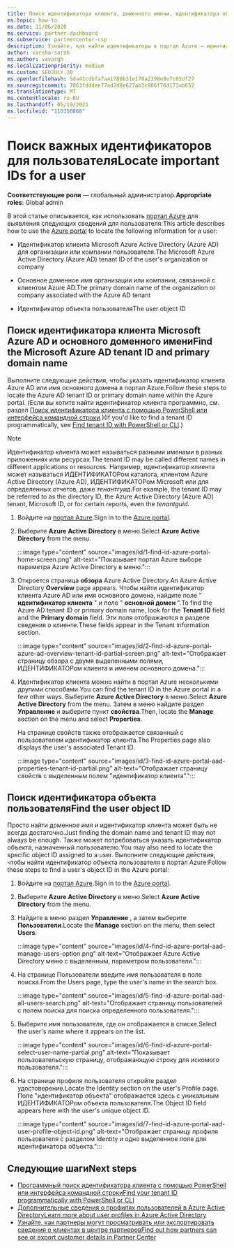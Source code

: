 ```yaml
---
title: Поиск идентификатора клиента, доменного имени, идентификатора объекта пользователя
ms.topic: how-to
ms.date: 11/06/2020
ms.service: partner-dashboard
ms.subservice: partnercenter-csp
description: Узнайте, как найти идентификаторы в портал Azure — идентификатор клиента Azure AD в Организации, доменное имя или идентификатор конкретного объекта пользователя. Для некоторых задач требуются эти сведения.
author: varsha-sarah
ms.author: vavargh
ms.localizationpriority: medium
ms.custom: SEOJULY.20
ms.openlocfilehash: 5da41cdbfa7aa1780b31e170a2398e8e7c65df27
ms.sourcegitcommit: 7063fdddee77ad2d8e627ab3c806f76d173ab652
ms.translationtype: MT
ms.contentlocale: ru-RU
ms.lasthandoff: 05/19/2021
ms.locfileid: "110150868"
---
```

# <a name="locate-important-ids-for-a-user"></a><span data-ttu-id="4ad4e-104">Поиск важных идентификаторов для пользователя</span><span class="sxs-lookup"><span data-stu-id="4ad4e-104">Locate important IDs for a user</span></span>

<span data-ttu-id="4ad4e-105">**Соответствующие роли** — глобальный администратор.</span><span class="sxs-lookup"><span data-stu-id="4ad4e-105">**Appropriate roles**: Global admin</span></span>

<span data-ttu-id="4ad4e-106">В этой статье описывается, как использовать [портал Azure](https://portal.azure.com/) для выявления следующих сведений для пользователя:</span><span class="sxs-lookup"><span data-stu-id="4ad4e-106">This article describes how to use the [Azure portal](https://portal.azure.com/) to locate the following information for a user:</span></span>

- <span data-ttu-id="4ad4e-107">Идентификатор клиента Microsoft Azure Active Directory (Azure AD) для организации или компании пользователя.</span><span class="sxs-lookup"><span data-stu-id="4ad4e-107">The Microsoft Azure Active Directory (Azure AD) tenant ID of the user's organization or company</span></span>

- <span data-ttu-id="4ad4e-108">Основное доменное имя организации или компании, связанной с клиентом Azure AD.</span><span class="sxs-lookup"><span data-stu-id="4ad4e-108">The primary domain name of the organization or company associated with the Azure AD tenant</span></span>

- <span data-ttu-id="4ad4e-109">Идентификатор объекта пользователя</span><span class="sxs-lookup"><span data-stu-id="4ad4e-109">The user object ID</span></span>

## <a name="find-the-microsoft-azure-ad-tenant-id-and-primary-domain-name"></a><span data-ttu-id="4ad4e-110">Поиск идентификатора клиента Microsoft Azure AD и основного доменного имени</span><span class="sxs-lookup"><span data-stu-id="4ad4e-110">Find the Microsoft Azure AD tenant ID and primary domain name</span></span>

<span data-ttu-id="4ad4e-111">Выполните следующие действия, чтобы указать идентификатор клиента Azure AD или имя основного домена в портал Azure.</span><span class="sxs-lookup"><span data-stu-id="4ad4e-111">Follow these steps to locate the Azure AD tenant ID or primary domain name within the Azure portal.</span></span> <span data-ttu-id="4ad4e-112">(Если вы хотите найти идентификатор клиента программно, см. раздел [Поиск идентификатора клиента с помощью PowerShell или интерфейса командной строки](/azure/active-directory/fundamentals/active-directory-how-to-find-tenant#find-tenant-id-with-powershell).)</span><span class="sxs-lookup"><span data-stu-id="4ad4e-112">(If you'd like to find a tenant ID programmatically, see [Find tenant ID with PowerShell or CLI](/azure/active-directory/fundamentals/active-directory-how-to-find-tenant#find-tenant-id-with-powershell).)</span></span>

> [!NOTE]
> <span data-ttu-id="4ad4e-113">Идентификатор клиента может называться разными именами в разных приложениях или ресурсах.</span><span class="sxs-lookup"><span data-stu-id="4ad4e-113">The tenant ID may be called different names in different applications or resources.</span></span> <span data-ttu-id="4ad4e-114">Например, идентификатор клиента может называться ИДЕНТИФИКАТОРом каталога, клиентом Azure Active Directory (Azure AD), ИДЕНТИФИКАТОРом Microsoft или для определенных отчетов, даже *тенантгуид*.</span><span class="sxs-lookup"><span data-stu-id="4ad4e-114">For example, the tenant ID may be referred to as the directory ID, the Azure Active Directory (Azure AD) tenant, Microsoft ID, or for certain reports, even the *tenantguid*.</span></span>

1. <span data-ttu-id="4ad4e-115">Войдите на [портал Azure](https://portal.azure.com/).</span><span class="sxs-lookup"><span data-stu-id="4ad4e-115">Sign in to the [Azure portal](https://portal.azure.com/).</span></span>

2. <span data-ttu-id="4ad4e-116">Выберите **Azure Active Directory** в меню.</span><span class="sxs-lookup"><span data-stu-id="4ad4e-116">Select **Azure Active Directory** from the menu.</span></span>

   :::image type="content" source="images/id/1-find-id-azure-portal-home-screen.png" alt-text="Показывает портал Azure выборе параметра Azure Active Directory в меню.":::

3. <span data-ttu-id="4ad4e-118">Откроется страница **обзора** Azure Active Directory.</span><span class="sxs-lookup"><span data-stu-id="4ad4e-118">An Azure Active Directory **Overview** page appears.</span></span> <span data-ttu-id="4ad4e-119">Чтобы найти идентификатор клиента Azure AD или имя основного домена, найдите поле " **идентификатор клиента** " и поле " **основной домен** ".</span><span class="sxs-lookup"><span data-stu-id="4ad4e-119">To find the Azure AD tenant ID or primary domain name, look for the **Tenant ID** field and the **Primary domain** field.</span></span> <span data-ttu-id="4ad4e-120">Эти поля отображаются в разделе сведения о клиенте.</span><span class="sxs-lookup"><span data-stu-id="4ad4e-120">These fields appear in the Tenant information section.</span></span>

   :::image type="content" source="images/id/2-find-id-azure-portal-azure-ad-overview-tenant-id-partial-screen.png" alt-text="Отображает страницу обзора с двумя выделенными полями, ИДЕНТИФИКАТОРом клиента и именем основного домена.":::

4. <span data-ttu-id="4ad4e-122">Идентификатор клиента можно найти в портал Azure несколькими другими способами.</span><span class="sxs-lookup"><span data-stu-id="4ad4e-122">You can find the tenant ID in the Azure portal in a few other ways.</span></span> <span data-ttu-id="4ad4e-123">Выберите **Azure Active Directory** в меню.</span><span class="sxs-lookup"><span data-stu-id="4ad4e-123">Select **Azure Active Directory** from the menu.</span></span> <span data-ttu-id="4ad4e-124">Затем в меню найдите раздел **Управление** и выберите пункт **свойства**.</span><span class="sxs-lookup"><span data-stu-id="4ad4e-124">Then, locate the **Manage** section on the menu and select **Properties**.</span></span>

   <span data-ttu-id="4ad4e-125">На странице свойств также отображается связанный с пользователем идентификатор клиента.</span><span class="sxs-lookup"><span data-stu-id="4ad4e-125">The Properties page also displays the user's associated Tenant ID.</span></span>

   :::image type="content" source="images/id/3-find-id-azure-portal-aad-properties-tenant-id-partial.png" alt-text="Отображает страницу свойств с выделенным полем &quot;идентификатор клиента&quot;.":::

## <a name="find-the-user-object-id"></a><span data-ttu-id="4ad4e-127">Поиск идентификатора объекта пользователя</span><span class="sxs-lookup"><span data-stu-id="4ad4e-127">Find the user object ID</span></span>

<span data-ttu-id="4ad4e-128">Просто найти доменное имя и идентификатор клиента может быть не всегда достаточно.</span><span class="sxs-lookup"><span data-stu-id="4ad4e-128">Just finding the domain name and tenant ID may not always be enough.</span></span> <span data-ttu-id="4ad4e-129">Также может потребоваться указать идентификатор объекта, назначенный пользователю.</span><span class="sxs-lookup"><span data-stu-id="4ad4e-129">You may also need to locate the specific object ID assigned to a user.</span></span> <span data-ttu-id="4ad4e-130">Выполните следующие действия, чтобы найти идентификатор объекта пользователя в портал Azure:</span><span class="sxs-lookup"><span data-stu-id="4ad4e-130">Follow these steps to find a user's object ID in the Azure portal:</span></span>

1. <span data-ttu-id="4ad4e-131">Войдите на [портал Azure](https://portal.azure.com/).</span><span class="sxs-lookup"><span data-stu-id="4ad4e-131">Sign in to the [Azure portal](https://portal.azure.com/).</span></span>

2. <span data-ttu-id="4ad4e-132">Выберите **Azure Active Directory** в меню.</span><span class="sxs-lookup"><span data-stu-id="4ad4e-132">Select **Azure Active Directory** from the menu.</span></span>

3. <span data-ttu-id="4ad4e-133">Найдите в меню раздел **Управление** , а затем выберите **Пользователи**.</span><span class="sxs-lookup"><span data-stu-id="4ad4e-133">Locate the **Manage** section on the menu, then select **Users**.</span></span>

      :::image type="content" source="images/id/4-find-id-azure-portal-aad-manage-users-option.png" alt-text="Отображает Azure Active Directory меню с выделенным, параметром пользователи.":::

4. <span data-ttu-id="4ad4e-135">На странице Пользователи введите имя пользователя в поле поиска.</span><span class="sxs-lookup"><span data-stu-id="4ad4e-135">From the Users page, type the user's name in the search box.</span></span>

      :::image type="content" source="images/id/5-find-id-azure-portal-aad-all-users-search.png" alt-text="Отображает страницу пользователей с полем поиска для поиска определенного пользователя.":::

5. <span data-ttu-id="4ad4e-137">Выберите имя пользователя, где он отображается в списке.</span><span class="sxs-lookup"><span data-stu-id="4ad4e-137">Select the user's name where it appears on the list.</span></span>  

      :::image type="content" source="images/id/6-find-id-azure-portal-select-user-name-partial.png" alt-text="Показывает пользовательскую страницу, отображающую строку для искомого пользователя.":::

6. <span data-ttu-id="4ad4e-139">На странице профиля пользователя откройте раздел удостоверение.</span><span class="sxs-lookup"><span data-stu-id="4ad4e-139">Locate the Identity section on the user's Profile page.</span></span> <span data-ttu-id="4ad4e-140">Поле "идентификатор объекта" отображается здесь с уникальным ИДЕНТИФИКАТОРом объекта пользователя.</span><span class="sxs-lookup"><span data-stu-id="4ad4e-140">The Object ID field appears here with the user's unique object ID.</span></span>

      :::image type="content" source="images/id/7-find-id-azure-portal-aad-user-profile-object-id.png" alt-text="Отображает страницу профиля пользователя с разделом Identity и одно выделенное поле для идентификатора объекта.":::

## <a name="next-steps"></a><span data-ttu-id="4ad4e-142">Следующие шаги</span><span class="sxs-lookup"><span data-stu-id="4ad4e-142">Next steps</span></span>

- [<span data-ttu-id="4ad4e-143">Программный поиск идентификатора клиента с помощью PowerShell или интерфейса командной строки</span><span class="sxs-lookup"><span data-stu-id="4ad4e-143">Find your tenant ID programmatically with PowerShell or CLI</span></span>](/azure/active-directory/fundamentals/active-directory-how-to-find-tenant)
- [<span data-ttu-id="4ad4e-144">Дополнительные сведения о профилях пользователей в Azure Active Directory</span><span class="sxs-lookup"><span data-stu-id="4ad4e-144">Learn more about user profiles in Azure Active Directory</span></span>](/azure/active-directory/fundamentals/active-directory-users-profile-azure-portal)
- [<span data-ttu-id="4ad4e-145">Узнайте, как партнеры могут просматривать или экспортировать сведения о клиентах в центре партнеров</span><span class="sxs-lookup"><span data-stu-id="4ad4e-145">Find out how partners can see or export customer details in Partner Center</span></span>](see-your-customer-list.md)

